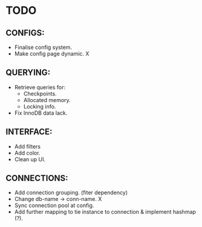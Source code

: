 # TODO
## CONFIGS:
- Finalise config system.
- Make config page dynamic. X

## QUERYING:
- Retrieve queries for:
    - Checkpoints.
    - Allocated memory.
    - Locking info.
- Fix InnoDB data lack.

## INTERFACE:
- Add filters
- Add color.
- Clean up UI.

## CONNECTIONS:
- Add connection grouping. (fiter dependency)
- Change db-name -> conn-name. X
- Sync connection pool at config.
- Add further mapping to tie instance to connection & implement hashmap (?).